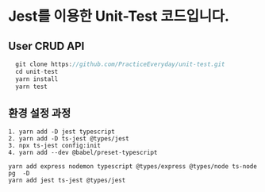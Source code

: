 # Jest를 이용한 Unit-Test 코드입니다.

## User CRUD API

```js
  git clone https://github.com/PracticeEveryday/unit-test.git
  cd unit-test
  yarn install
  yarn test
```

## 환경 설정 과정

```
1. yarn add -D jest typescript
2. yarn add -D ts-jest @types/jest
3. npx ts-jest config:init
4. yarn add --dev @babel/preset-typescript
```

```
yarn add express nodemon typescript @types/express @types/node ts-node pg  -D
yarn add jest ts-jest @types/jest
```
